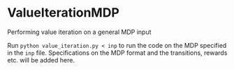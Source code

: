 # ValueIterationMDP
Performing value iteration on a general MDP input

Run `python value_iteration.py < inp` to run the code on the MDP specified in the `inp` file. Specifications on the MDP format and the transitions, rewards etc. will be added here.
